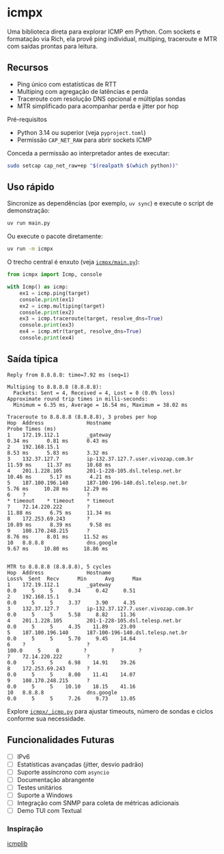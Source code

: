 # icmpx

Uma biblioteca direta para explorar ICMP em Python. Com sockets e formatação via Rich, ela provê ping individual, multiping, traceroute e MTR com saídas prontas para leitura.

## Recursos

- Ping único com estatísticas de RTT
- Multiping com agregação de latências e perda
- Traceroute com resolução DNS opcional e múltiplas sondas
- MTR simplificado para acompanhar perda e jitter por hop

Pré-requisitos

- Python 3.14 ou superior (veja `pyproject.toml`)
- Permissão `CAP_NET_RAW` para abrir sockets ICMP

Conceda a permissão ao interpretador antes de executar:

```bash
sudo setcap cap_net_raw+ep "$(realpath $(which python))"
```

## Uso rápido

Sincronize as dependências (por exemplo, `uv sync`) e execute o script de demonstração:

```bash
uv run main.py
```

Ou execute o pacote diretamente:

```bash
uv run -m icmpx
```

O trecho central é enxuto (veja [`icmpx/main.py`](icmpx/main.py)):

```python
from icmpx import Icmp, console

with Icmp() as icmp:
    ex1 = icmp.ping(target)
    console.print(ex1)
    ex2 = icmp.multiping(target)
    console.print(ex2)
    ex3 = icmp.traceroute(target, resolve_dns=True)
    console.print(ex3)
    ex4 = icmp.mtr(target, resolve_dns=True)
    console.print(ex4)

```

## Saída típica

```text
Reply from 8.8.8.8: time=7.92 ms (seq=1)

Multiping to 8.8.8.8 (8.8.8.8):
  Packets: Sent = 4, Received = 4, Lost = 0 (0.0% loss)
Approximate round trip times in milli-seconds:
  Minimum = 6.35 ms, Average = 16.54 ms, Maximum = 38.02 ms

Traceroute to 8.8.8.8 (8.8.8.8), 3 probes per hop
Hop  Address              Hostname                                     Probe Times (ms)
1    172.19.112.1         _gateway                                      0.34 ms      0.81 ms      0.43 ms
2    192.168.15.1                                                      8.53 ms      5.83 ms      3.32 ms
3    132.37.127.7         ip-132.37.127.7.user.vivozap.com.br          11.59 ms     11.37 ms     10.68 ms
4    201.1.228.105        201-1-228-105.dsl.telesp.net.br              10.46 ms      5.17 ms      4.21 ms
5    187.100.196.140      187-100-196-140.dsl.telesp.net.br             5.76 ms     10.28 ms     12.29 ms
6    ?                    ?                                           * timeout    * timeout    * timeout
7    72.14.220.222        ?                                            11.88 ms      6.75 ms     11.34 ms
8    172.253.69.243       ?                                            10.89 ms      8.39 ms      9.58 ms
9    108.170.248.215      ?                                             8.76 ms      8.01 ms     11.52 ms
10   8.8.8.8              dns.google                                    9.67 ms     10.80 ms     18.86 ms


MTR to 8.8.8.8 (8.8.8.8), 5 cycles
Hop  Address              Hostname                                  Loss%  Sent  Recv      Min      Avg      Max
1    172.19.112.1         _gateway                                    0.0     5     5     0.34     0.42     0.51
2    192.168.15.1                                                     0.0     5     5     3.37     3.90     4.35
3    132.37.127.7         ip-132.37.127.7.user.vivozap.com.br         0.0     5     5     5.58     8.82    11.36
4    201.1.228.105        201-1-228-105.dsl.telesp.net.br             0.0     5     5     4.35    11.89    23.09
5    187.100.196.140      187-100-196-140.dsl.telesp.net.br           0.0     5     5     5.70     9.45    14.64
6    ?                    ?                                         100.0     5     0        ?        ?        ?
7    72.14.220.222        ?                                           0.0     5     5     6.98    14.91    39.26
8    172.253.69.243       ?                                           0.0     5     5     8.00    11.41    14.07
9    108.170.248.215      ?                                           0.0     5     5    10.10    18.15    41.16
10   8.8.8.8              dns.google                                  0.0     5     5     7.26     9.73    13.05
```

Explore [`icmpx/_icmp.py`](icmpx/_icmp.py) para ajustar timeouts, número de sondas e ciclos conforme sua necessidade.

## Funcionalidades Futuras

- [ ] IPv6
- [ ] Estatísticas avançadas (jitter, desvio padrão)
- [ ] Suporte assíncrono com `asyncio`
- [ ] Documentação abrangente
- [ ] Testes unitários
- [ ] Suporte a Windows
- [ ] Integração com SNMP para coleta de métricas adicionais
- [ ] Demo TUI com Textual

### Inspiração

[icmplib](https://github.com/ValentinBELYN/icmplib.git)
